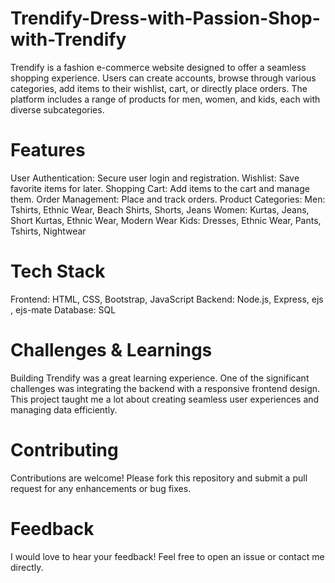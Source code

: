 # Trendify-Dress-with-Passion-Shop-with-Trendify

Trendify is a fashion e-commerce website designed to offer a seamless shopping experience. Users can create accounts, browse through various categories, add items to their wishlist, cart, or directly place orders. The platform includes a range of products for men, women, and kids, each with diverse subcategories.

# Features

User Authentication: Secure user login and registration.
Wishlist: Save favorite items for later.
Shopping Cart: Add items to the cart and manage them.
Order Management: Place and track orders.
Product Categories:
Men: Tshirts, Ethnic Wear, Beach Shirts, Shorts, Jeans
Women: Kurtas, Jeans, Short Kurtas, Ethnic Wear, Modern Wear
Kids: Dresses, Ethnic Wear, Pants, Tshirts, Nightwear

# Tech Stack
Frontend: HTML, CSS, Bootstrap, JavaScript
Backend: Node.js, Express, ejs , ejs-mate
Database: SQL

# Challenges & Learnings
Building Trendify was a great learning experience. One of the significant challenges was integrating the backend with a responsive frontend design. This project taught me a lot about creating seamless user experiences and managing data efficiently.

# Contributing
Contributions are welcome! Please fork this repository and submit a pull request for any enhancements or bug fixes.

# Feedback
I would love to hear your feedback! Feel free to open an issue or contact me directly.
